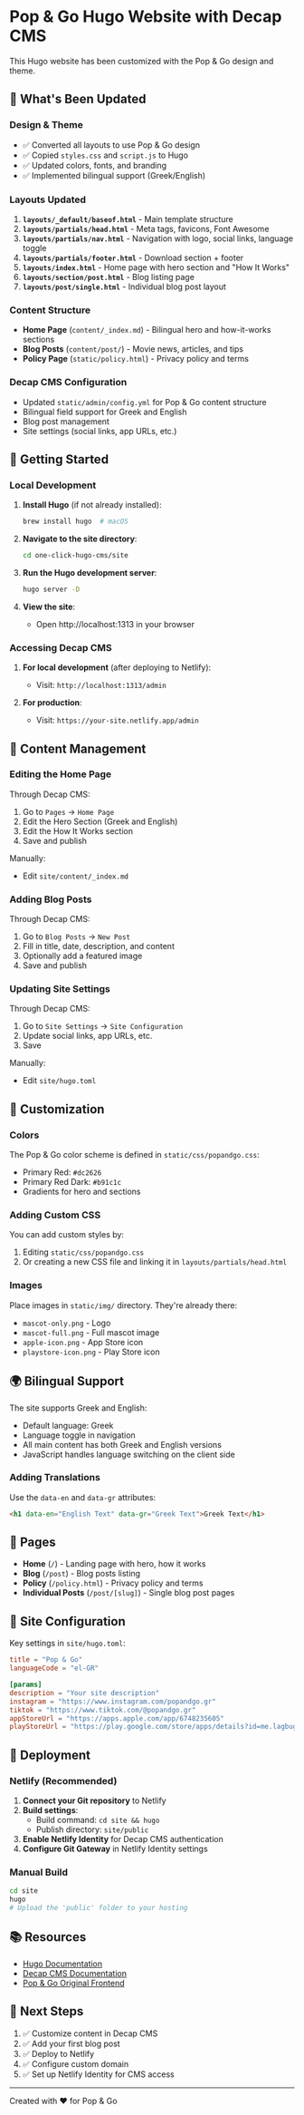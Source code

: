 # Pop & Go Hugo Website with Decap CMS

This Hugo website has been customized with the Pop & Go design and theme.

## 🎨 What's Been Updated

### Design & Theme
- ✅ Converted all layouts to use Pop & Go design
- ✅ Copied `styles.css` and `script.js` to Hugo
- ✅ Updated colors, fonts, and branding
- ✅ Implemented bilingual support (Greek/English)

### Layouts Updated
1. **`layouts/_default/baseof.html`** - Main template structure
2. **`layouts/partials/head.html`** - Meta tags, favicons, Font Awesome
3. **`layouts/partials/nav.html`** - Navigation with logo, social links, language toggle
4. **`layouts/partials/footer.html`** - Download section + footer
5. **`layouts/index.html`** - Home page with hero section and "How It Works"
6. **`layouts/section/post.html`** - Blog listing page
7. **`layouts/post/single.html`** - Individual blog post layout

### Content Structure
- **Home Page** (`content/_index.md`) - Bilingual hero and how-it-works sections
- **Blog Posts** (`content/post/`) - Movie news, articles, and tips
- **Policy Page** (`static/policy.html`) - Privacy policy and terms

### Decap CMS Configuration
- Updated `static/admin/config.yml` for Pop & Go content structure
- Bilingual field support for Greek and English
- Blog post management
- Site settings (social links, app URLs, etc.)

## 🚀 Getting Started

### Local Development

1. **Install Hugo** (if not already installed):
   ```bash
   brew install hugo  # macOS
   ```

2. **Navigate to the site directory**:
   ```bash
   cd one-click-hugo-cms/site
   ```

3. **Run the Hugo development server**:
   ```bash
   hugo server -D
   ```

4. **View the site**:
   - Open http://localhost:1313 in your browser

### Accessing Decap CMS

1. **For local development** (after deploying to Netlify):
   - Visit: `http://localhost:1313/admin`
   
2. **For production**:
   - Visit: `https://your-site.netlify.app/admin`

## 📝 Content Management

### Editing the Home Page

Through Decap CMS:
1. Go to `Pages` → `Home Page`
2. Edit the Hero Section (Greek and English)
3. Edit the How It Works section
4. Save and publish

Manually:
- Edit `site/content/_index.md`

### Adding Blog Posts

Through Decap CMS:
1. Go to `Blog Posts` → `New Post`
2. Fill in title, date, description, and content
3. Optionally add a featured image
4. Save and publish

### Updating Site Settings

Through Decap CMS:
1. Go to `Site Settings` → `Site Configuration`
2. Update social links, app URLs, etc.
3. Save

Manually:
- Edit `site/hugo.toml`

## 🎨 Customization

### Colors
The Pop & Go color scheme is defined in `static/css/popandgo.css`:
- Primary Red: `#dc2626`
- Primary Red Dark: `#b91c1c`
- Gradients for hero and sections

### Adding Custom CSS
You can add custom styles by:
1. Editing `static/css/popandgo.css`
2. Or creating a new CSS file and linking it in `layouts/partials/head.html`

### Images
Place images in `static/img/` directory. They're already there:
- `mascot-only.png` - Logo
- `mascot-full.png` - Full mascot image
- `apple-icon.png` - App Store icon
- `playstore-icon.png` - Play Store icon

## 🌍 Bilingual Support

The site supports Greek and English:
- Default language: Greek
- Language toggle in navigation
- All main content has both Greek and English versions
- JavaScript handles language switching on the client side

### Adding Translations
Use the `data-en` and `data-gr` attributes:
```html
<h1 data-en="English Text" data-gr="Greek Text">Greek Text</h1>
```

## 📱 Pages

- **Home** (`/`) - Landing page with hero, how it works
- **Blog** (`/post`) - Blog posts listing
- **Policy** (`/policy.html`) - Privacy policy and terms
- **Individual Posts** (`/post/[slug]`) - Single blog post pages

## 🔧 Site Configuration

Key settings in `site/hugo.toml`:
```toml
title = "Pop & Go"
languageCode = "el-GR"

[params]
description = "Your site description"
instagram = "https://www.instagram.com/popandgo.gr"
tiktok = "https://www.tiktok.com/@popandgo.gr"
appStoreUrl = "https://apps.apple.com/app/6748235605"
playStoreUrl = "https://play.google.com/store/apps/details?id=me.lagbug.popandgo"
```

## 🚢 Deployment

### Netlify (Recommended)

1. **Connect your Git repository** to Netlify
2. **Build settings**:
   - Build command: `cd site && hugo`
   - Publish directory: `site/public`
3. **Enable Netlify Identity** for Decap CMS authentication
4. **Configure Git Gateway** in Netlify Identity settings

### Manual Build

```bash
cd site
hugo
# Upload the 'public' folder to your hosting
```

## 📚 Resources

- [Hugo Documentation](https://gohugo.io/documentation/)
- [Decap CMS Documentation](https://decapcms.org/docs/)
- [Pop & Go Original Frontend](../index.html)

## 🎯 Next Steps

1. ✅ Customize content in Decap CMS
2. ✅ Add your first blog post
3. ✅ Deploy to Netlify
4. ✅ Configure custom domain
5. ✅ Set up Netlify Identity for CMS access

---

Created with ❤️ for Pop & Go

